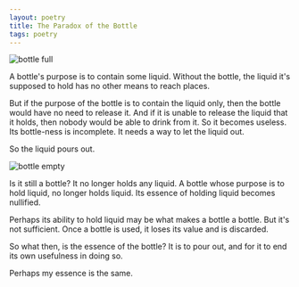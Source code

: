 ```yaml
---
layout: poetry
title: The Paradox of the Bottle
tags: poetry
---
```


![bottle full](http://imgur.com/pdFO1pa.jpg)

A bottle's purpose is to contain some liquid. Without the bottle, the liquid it's supposed to hold has no other means to reach places. 

But if the purpose of the bottle is to contain the liquid only, then the bottle would have no need to release it. And if it is unable to release the liquid that it holds, then nobody would be able to drink from it. So it becomes useless. Its bottle-ness is incomplete. It needs a way to let the liquid out. 

So the liquid pours out.

![bottle empty](http://imgur.com/UpASLt7.jpg)

Is it still a bottle? It no longer holds any liquid. A bottle whose purpose is to hold liquid, no longer holds liquid. Its essence of holding liquid becomes nullified. 

Perhaps its ability to hold liquid may be what makes a bottle a bottle. But it's not sufficient. Once a bottle is used, it loses its value and is discarded. 

So what then, is the essence of the bottle? It is to pour out, and for it to end its own usefulness in doing so.

Perhaps my essence is the same.




